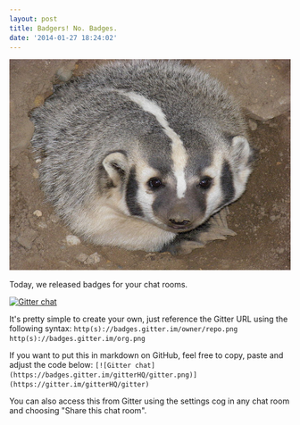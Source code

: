 ```yaml
---
layout: post
title: Badgers! No. Badges.
date: '2014-01-27 18:24:02'
---
```


![Badges](/images/2014/May/AmericanBadger_JPG.jpg)

Today, we released badges for your chat rooms.

[![Gitter chat](https://badges.gitter.im/gitterHQ/gitter.png)](https://gitter.im/gitterHQ/gitter)

It's pretty simple to create your own, just reference the Gitter URL using the following syntax:
`http(s)://badges.gitter.im/owner/repo.png` 
`http(s)://badges.gitter.im/org.png`

If you want to put this in markdown on GitHub, feel free to copy, paste and adjust the code below:
`[![Gitter chat](https://badges.gitter.im/gitterHQ/gitter.png)](https://gitter.im/gitterHQ/gitter)`

You can also access this from Gitter using the settings cog in any chat room and choosing "Share this chat room".
